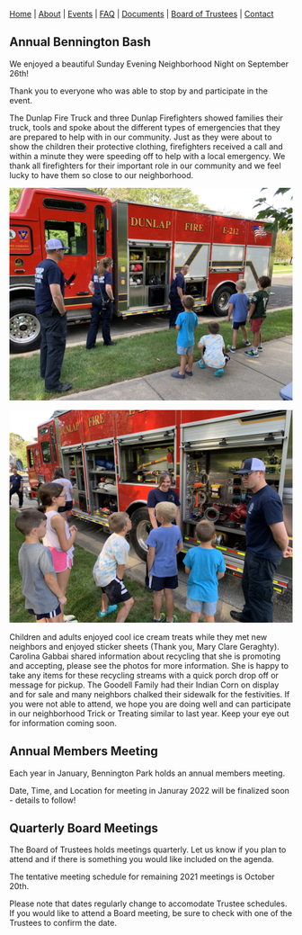 [Home](index.md) | [About](about.md) | [Events](events.md) | [FAQ](faq.md) | [Documents](documents.md) | [Board of Trustees](trustees.md) | [Contact](contact.md)

## Annual Bennington Bash

We enjoyed a beautiful Sunday Evening Neighborhood Night on September 26th! 

Thank you to everyone who was able to stop by and participate in the event. 

The Dunlap Fire Truck and three Dunlap Firefighters showed families their truck, tools and spoke about the different types of emergencies that they are prepared to help with in our community. Just as they were about to show the children their protective clothing, firefighters received a call and within a minute they were speeding off to help with a local emergency. We thank all firefighters for their important role in our community and we feel lucky to have them so close to our neighborhood.  

![FireTruck1.jpg](https://github.com/benningtonparkhoa/benningtonparkhoa.github.io/blob/master/FireTruck1.jpg?raw=true)

![FireTruck2.jpg](https://github.com/benningtonparkhoa/benningtonparkhoa.github.io/blob/master/FireTruck2.jpg)

Children and adults enjoyed cool ice cream treats while they met new neighbors and enjoyed sticker sheets (Thank you, Mary Clare Geraghty). Carolina Gabbai shared information about recycling that she is promoting and accepting, please see the photos for more information. She is happy to take any items for these recycling streams with a quick porch drop off or message for pickup. The Goodell Family had their Indian Corn on display and for sale and many neighbors chalked their sidewalk for the festivities. If you were not able to attend, we hope you are doing well and can participate in our neighborhood Trick or Treating similar to last year. Keep your eye out for information coming soon.

## Annual Members Meeting

Each year in January, Bennington Park holds an annual members meeting.

Date, Time, and Location for meeting in Januray 2022 will be finalized soon - details to follow!

## Quarterly Board Meetings

The Board of Trustees holds meetings quarterly.  Let us know if you plan to attend and if there is something you would like included on the agenda.

The tentative meeting schedule for remaining 2021 meetings is October 20th.

Please note that dates regularly change to accomodate Trustee schedules.  If you would like to attend a Board meeting, be sure to check with one of the Trustees to confirm the date.
